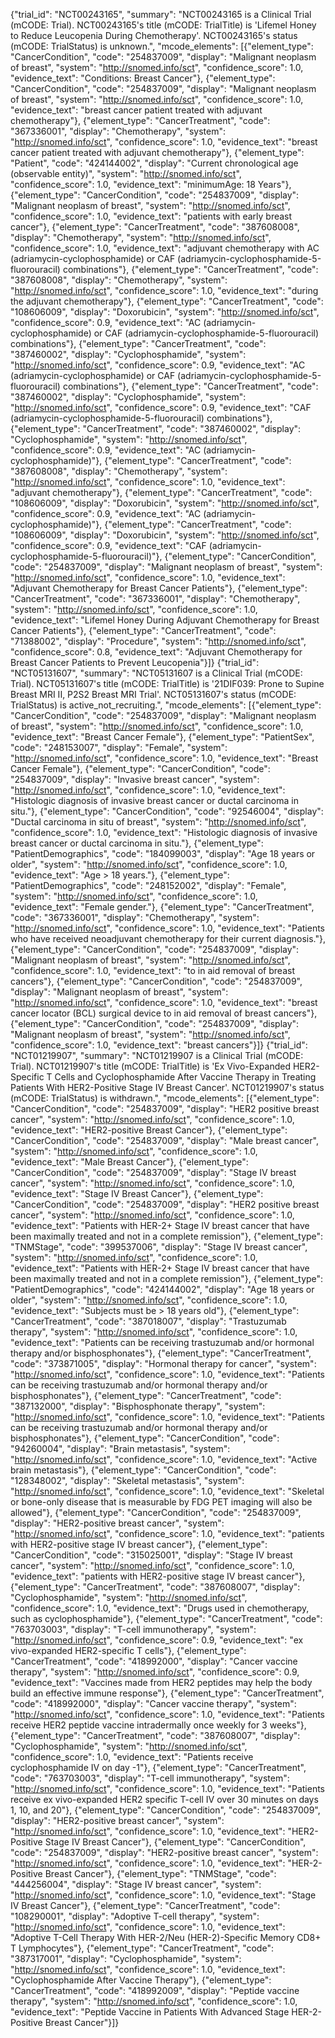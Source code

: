 {"trial_id": "NCT00243165", "summary": "NCT00243165 is a Clinical Trial (mCODE: Trial). NCT00243165's title (mCODE: TrialTitle) is 'Lifemel Honey to Reduce Leucopenia During Chemotherapy'. NCT00243165's status (mCODE: TrialStatus) is unknown.", "mcode_elements": [{"element_type": "CancerCondition", "code": "254837009", "display": "Malignant neoplasm of breast", "system": "http://snomed.info/sct", "confidence_score": 1.0, "evidence_text": "Conditions: Breast Cancer"}, {"element_type": "CancerCondition", "code": "254837009", "display": "Malignant neoplasm of breast", "system": "http://snomed.info/sct", "confidence_score": 1.0, "evidence_text": "breast cancer patient treated with adjuvant chemotherapy"}, {"element_type": "CancerTreatment", "code": "367336001", "display": "Chemotherapy", "system": "http://snomed.info/sct", "confidence_score": 1.0, "evidence_text": "breast cancer patient treated with adjuvant chemotherapy"}, {"element_type": "Patient", "code": "424144002", "display": "Current chronological age (observable entity)", "system": "http://snomed.info/sct", "confidence_score": 1.0, "evidence_text": "minimumAge: 18 Years"}, {"element_type": "CancerCondition", "code": "254837009", "display": "Malignant neoplasm of breast", "system": "http://snomed.info/sct", "confidence_score": 1.0, "evidence_text": "patients with early breast cancer"}, {"element_type": "CancerTreatment", "code": "387608008", "display": "Chemotherapy", "system": "http://snomed.info/sct", "confidence_score": 1.0, "evidence_text": "adjuvant chemotherapy with AC (adriamycin-cyclophosphamide) or CAF (adriamycin-cyclophosphamide-5-fluorouracil) combinations"}, {"element_type": "CancerTreatment", "code": "387608008", "display": "Chemotherapy", "system": "http://snomed.info/sct", "confidence_score": 1.0, "evidence_text": "during the adjuvant chemotherapy"}, {"element_type": "CancerTreatment", "code": "108606009", "display": "Doxorubicin", "system": "http://snomed.info/sct", "confidence_score": 0.9, "evidence_text": "AC (adriamycin-cyclophosphamide) or CAF (adriamycin-cyclophosphamide-5-fluorouracil) combinations"}, {"element_type": "CancerTreatment", "code": "387460002", "display": "Cyclophosphamide", "system": "http://snomed.info/sct", "confidence_score": 0.9, "evidence_text": "AC (adriamycin-cyclophosphamide) or CAF (adriamycin-cyclophosphamide-5-fluorouracil) combinations"}, {"element_type": "CancerTreatment", "code": "387460002", "display": "Cyclophosphamide", "system": "http://snomed.info/sct", "confidence_score": 0.9, "evidence_text": "CAF (adriamycin-cyclophosphamide-5-fluorouracil) combinations"}, {"element_type": "CancerTreatment", "code": "387460002", "display": "Cyclophosphamide", "system": "http://snomed.info/sct", "confidence_score": 0.9, "evidence_text": "AC (adriamycin-cyclophosphamide)"}, {"element_type": "CancerTreatment", "code": "387608008", "display": "Chemotherapy", "system": "http://snomed.info/sct", "confidence_score": 1.0, "evidence_text": "adjuvant chemotherapy"}, {"element_type": "CancerTreatment", "code": "108606009", "display": "Doxorubicin", "system": "http://snomed.info/sct", "confidence_score": 0.9, "evidence_text": "AC (adriamycin-cyclophosphamide)"}, {"element_type": "CancerTreatment", "code": "108606009", "display": "Doxorubicin", "system": "http://snomed.info/sct", "confidence_score": 0.9, "evidence_text": "CAF (adriamycin-cyclophosphamide-5-fluorouracil)"}, {"element_type": "CancerCondition", "code": "254837009", "display": "Malignant neoplasm of breast", "system": "http://snomed.info/sct", "confidence_score": 1.0, "evidence_text": "Adjuvant Chemotherapy for Breast Cancer Patients"}, {"element_type": "CancerTreatment", "code": "367336001", "display": "Chemotherapy", "system": "http://snomed.info/sct", "confidence_score": 1.0, "evidence_text": "Lifemel Honey During Adjuvant Chemotherapy for Breast Cancer Patients"}, {"element_type": "CancerTreatment", "code": "71388002", "display": "Procedure", "system": "http://snomed.info/sct", "confidence_score": 0.8, "evidence_text": "Adjuvant Chemotherapy for Breast Cancer Patients to Prevent Leucopenia"}]}
{"trial_id": "NCT05131607", "summary": "NCT05131607 is a Clinical Trial (mCODE: Trial). NCT05131607's title (mCODE: TrialTitle) is '21DIF039: Prone to Supine Breast MRI II, P2S2 Breast MRI Trial'. NCT05131607's status (mCODE: TrialStatus) is active_not_recruiting.", "mcode_elements": [{"element_type": "CancerCondition", "code": "254837009", "display": "Malignant neoplasm of breast", "system": "http://snomed.info/sct", "confidence_score": 1.0, "evidence_text": "Breast Cancer Female"}, {"element_type": "PatientSex", "code": "248153007", "display": "Female", "system": "http://snomed.info/sct", "confidence_score": 1.0, "evidence_text": "Breast Cancer Female"}, {"element_type": "CancerCondition", "code": "254837009", "display": "Invasive breast cancer", "system": "http://snomed.info/sct", "confidence_score": 1.0, "evidence_text": "Histologic diagnosis of invasive breast cancer or ductal carcinoma in situ."}, {"element_type": "CancerCondition", "code": "92546004", "display": "Ductal carcinoma in situ of breast", "system": "http://snomed.info/sct", "confidence_score": 1.0, "evidence_text": "Histologic diagnosis of invasive breast cancer or ductal carcinoma in situ."}, {"element_type": "PatientDemographics", "code": "184099003", "display": "Age 18 years or older", "system": "http://snomed.info/sct", "confidence_score": 1.0, "evidence_text": "Age > 18 years."}, {"element_type": "PatientDemographics", "code": "248152002", "display": "Female", "system": "http://snomed.info/sct", "confidence_score": 1.0, "evidence_text": "Female gender."}, {"element_type": "CancerTreatment", "code": "367336001", "display": "Chemotherapy", "system": "http://snomed.info/sct", "confidence_score": 1.0, "evidence_text": "Patients who have received neoadjuvant chemotherapy for their current diagnosis."}, {"element_type": "CancerCondition", "code": "254837009", "display": "Malignant neoplasm of breast", "system": "http://snomed.info/sct", "confidence_score": 1.0, "evidence_text": "to in aid removal of breast cancers"}, {"element_type": "CancerCondition", "code": "254837009", "display": "Malignant neoplasm of breast", "system": "http://snomed.info/sct", "confidence_score": 1.0, "evidence_text": "breast cancer locator (BCL) surgical device to in aid removal of breast cancers"}, {"element_type": "CancerCondition", "code": "254837009", "display": "Malignant neoplasm of breast", "system": "http://snomed.info/sct", "confidence_score": 1.0, "evidence_text": "breast cancers"}]}
{"trial_id": "NCT01219907", "summary": "NCT01219907 is a Clinical Trial (mCODE: Trial). NCT01219907's title (mCODE: TrialTitle) is 'Ex Vivo-Expanded HER2-Specific T Cells and Cyclophosphamide After Vaccine Therapy in Treating Patients With HER2-Positive Stage IV Breast Cancer'. NCT01219907's status (mCODE: TrialStatus) is withdrawn.", "mcode_elements": [{"element_type": "CancerCondition", "code": "254837009", "display": "HER2 positive breast cancer", "system": "http://snomed.info/sct", "confidence_score": 1.0, "evidence_text": "HER2-positive Breast Cancer"}, {"element_type": "CancerCondition", "code": "254837009", "display": "Male breast cancer", "system": "http://snomed.info/sct", "confidence_score": 1.0, "evidence_text": "Male Breast Cancer"}, {"element_type": "CancerCondition", "code": "254837009", "display": "Stage IV breast cancer", "system": "http://snomed.info/sct", "confidence_score": 1.0, "evidence_text": "Stage IV Breast Cancer"}, {"element_type": "CancerCondition", "code": "254837009", "display": "HER2 positive breast cancer", "system": "http://snomed.info/sct", "confidence_score": 1.0, "evidence_text": "Patients with HER-2+ Stage IV breast cancer that have been maximally treated and not in a complete remission"}, {"element_type": "TNMStage", "code": "399537006", "display": "Stage IV breast cancer", "system": "http://snomed.info/sct", "confidence_score": 1.0, "evidence_text": "Patients with HER-2+ Stage IV breast cancer that have been maximally treated and not in a complete remission"}, {"element_type": "PatientDemographics", "code": "424144002", "display": "Age 18 years or older", "system": "http://snomed.info/sct", "confidence_score": 1.0, "evidence_text": "Subjects must be > 18 years old"}, {"element_type": "CancerTreatment", "code": "387018007", "display": "Trastuzumab therapy", "system": "http://snomed.info/sct", "confidence_score": 1.0, "evidence_text": "Patients can be receiving trastuzumab and/or hormonal therapy and/or bisphosphonates"}, {"element_type": "CancerTreatment", "code": "373871005", "display": "Hormonal therapy for cancer", "system": "http://snomed.info/sct", "confidence_score": 1.0, "evidence_text": "Patients can be receiving trastuzumab and/or hormonal therapy and/or bisphosphonates"}, {"element_type": "CancerTreatment", "code": "387132000", "display": "Bisphosphonate therapy", "system": "http://snomed.info/sct", "confidence_score": 1.0, "evidence_text": "Patients can be receiving trastuzumab and/or hormonal therapy and/or bisphosphonates"}, {"element_type": "CancerCondition", "code": "94260004", "display": "Brain metastasis", "system": "http://snomed.info/sct", "confidence_score": 1.0, "evidence_text": "Active brain metastasis"}, {"element_type": "CancerCondition", "code": "128348002", "display": "Skeletal metastasis", "system": "http://snomed.info/sct", "confidence_score": 1.0, "evidence_text": "Skeletal or bone-only disease that is measurable by FDG PET imaging will also be allowed"}, {"element_type": "CancerCondition", "code": "254837009", "display": "HER2-positive breast cancer", "system": "http://snomed.info/sct", "confidence_score": 1.0, "evidence_text": "patients with HER2-positive stage IV breast cancer"}, {"element_type": "CancerCondition", "code": "315025001", "display": "Stage IV breast cancer", "system": "http://snomed.info/sct", "confidence_score": 1.0, "evidence_text": "patients with HER2-positive stage IV breast cancer"}, {"element_type": "CancerTreatment", "code": "387608007", "display": "Cyclophosphamide", "system": "http://snomed.info/sct", "confidence_score": 1.0, "evidence_text": "Drugs used in chemotherapy, such as cyclophosphamide"}, {"element_type": "CancerTreatment", "code": "763703003", "display": "T-cell immunotherapy", "system": "http://snomed.info/sct", "confidence_score": 0.9, "evidence_text": "ex vivo-expanded HER2-specific T cells"}, {"element_type": "CancerTreatment", "code": "418992000", "display": "Cancer vaccine therapy", "system": "http://snomed.info/sct", "confidence_score": 0.9, "evidence_text": "Vaccines made from HER2 peptides may help the body build an effective immune response"}, {"element_type": "CancerTreatment", "code": "418992000", "display": "Cancer vaccine therapy", "system": "http://snomed.info/sct", "confidence_score": 1.0, "evidence_text": "Patients receive HER2 peptide vaccine intradermally once weekly for 3 weeks"}, {"element_type": "CancerTreatment", "code": "387608007", "display": "Cyclophosphamide", "system": "http://snomed.info/sct", "confidence_score": 1.0, "evidence_text": "Patients receive cyclophosphamide IV on day -1"}, {"element_type": "CancerTreatment", "code": "763703003", "display": "T-cell immunotherapy", "system": "http://snomed.info/sct", "confidence_score": 1.0, "evidence_text": "Patients receive ex vivo-expanded HER2 specific T-cell IV over 30 minutes on days 1, 10, and 20"}, {"element_type": "CancerCondition", "code": "254837009", "display": "HER2-positive breast cancer", "system": "http://snomed.info/sct", "confidence_score": 1.0, "evidence_text": "HER2-Positive Stage IV Breast Cancer"}, {"element_type": "CancerCondition", "code": "254837009", "display": "HER2-positive breast cancer", "system": "http://snomed.info/sct", "confidence_score": 1.0, "evidence_text": "HER-2-Positive Breast Cancer"}, {"element_type": "TNMStage", "code": "444256004", "display": "Stage IV breast cancer", "system": "http://snomed.info/sct", "confidence_score": 1.0, "evidence_text": "Stage IV Breast Cancer"}, {"element_type": "CancerTreatment", "code": "108290001", "display": "Adoptive T-cell therapy", "system": "http://snomed.info/sct", "confidence_score": 1.0, "evidence_text": "Adoptive T-Cell Therapy With HER-2/Neu (HER-2)-Specific Memory CD8+ T Lymphocytes"}, {"element_type": "CancerTreatment", "code": "387317001", "display": "Cyclophosphamide", "system": "http://snomed.info/sct", "confidence_score": 1.0, "evidence_text": "Cyclophosphamide After Vaccine Therapy"}, {"element_type": "CancerTreatment", "code": "418992009", "display": "Peptide vaccine therapy", "system": "http://snomed.info/sct", "confidence_score": 1.0, "evidence_text": "Peptide Vaccine in Patients With Advanced Stage HER-2-Positive Breast Cancer"}]}
